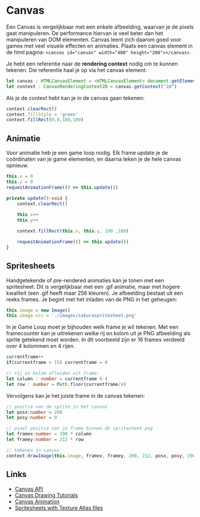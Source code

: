 # Canvas

Een Canvas is vergelijkbaar met een enkele afbeelding, waarvan je de pixels gaat manipuleren. De performance hiervan is veel beter dan het manipuleren van DOM elementen. Canvas leent zich daarom goed voor games met veel visuele effecten en animaties. Plaats een canvas element in de html pagina: `<canvas id="canvas" width="400" height="200"></canvas>`.

Je hebt een referentie naar de **rendering context** nodig om te kunnen tekenen. Die referentie haal je op via het canvas element:
```typescript
let canvas : HTMLCanvasElement = <HTMLCanvasElement> document.getElementById('canvas')
let context : CanvasRenderingContext2D = canvas.getContext("2d")
```
Als je de context hebt kan je in de canvas gaan tekenen:
```typescript
context.clearRect()
context.fillStyle = 'green'
context.fillRect(0,0,100,100)  
```

## Animatie

Voor animatie heb je een game loop nodig. Elk frame update je de coördinaten van je game elementen, en daarna teken je de hele canvas opnieuw. 

```typescript
this.x = 0
this.y = 0
requestAnimationFrame(() => this.update())

private update():void {
    context.clearRect()
    
    this.x++
    this.y++

    context.fillRect(this.x, this.y, 100 ,100)  

    requestAnimationFrame(() => this.update())
}
```

## Spritesheets

Handgetekende of pre-rendered animaties kan je tonen met een spritesheet. Dit is vergelijkbaar met een .gif animatie, maar met hogere kwaliteit (een .gif heeft maar 256 kleuren). Je afbeelding bestaat uit een reeks frames. Je begint met het inladen van de PNG in het geheugen:
```typescript
this.image = new Image()
this.image.src = './images/sakuraspritesheet.png'
```

In je Game Loop moet je bijhouden welk frame je wil tekenen. Met een framecounter kan je uitrekenen welke rij en kolom uit je PNG afbeelding als sprite getekend moet worden. In dit voorbeeld zijn er 16 frames verdeeld over 4 kolommen en 4 rijen.
```typescript
currentframe++
if(currentframe > 15) currentframe = 0

// rij en kolom afleiden uit frame. 
let column : number = currentframe % 4
let row : number = Math.floor(currentframe/4)
```

Vervolgens kan je het juiste frame in de canvas tekenen:
```typescript
// positie van de sprite in het canvas
let posx:number = 200
let posy:number = 0

// pixel positie van je frame binnen de spritesheet png
let framex:number = 200 * column
let framey:number = 212 * row

// tekenen in canvas
context.drawImage(this.image, framex, framey, 200, 212, posx, posy, 200, 212)
```

## Links

- [Canvas API](https://developer.mozilla.org/en-US/docs/Web/API/Canvas_API)
- [Canvas Drawing Tutorials](https://developer.mozilla.org/en-US/docs/Web/API/Canvas_API/Tutorial)
- [Canvas Animation](https://developer.mozilla.org/en-US/docs/Web/API/Canvas_API/Tutorial/Basic_animations)
- [Spritesheets with Texture Atlas files](http://www.typescriptgames.com/TextureAtlas.html)